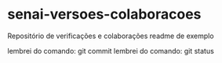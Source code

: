# senai-versoes-colaboracoes
Repositório de verificações e colaborações
readme de exemplo

lembrei do comando: git commit
lembrei do comando: git status

